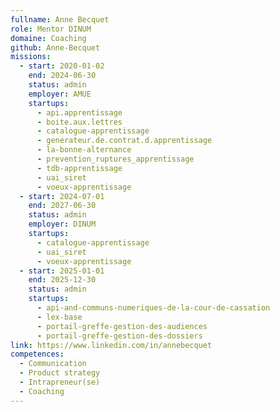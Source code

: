```yaml
---
fullname: Anne Becquet
role: Mentor DINUM
domaine: Coaching
github: Anne-Becquet
missions:
  - start: 2020-01-02
    end: 2024-06-30
    status: admin
    employer: AMUE
    startups:
      - api.apprentissage
      - boite.aux.lettres
      - catalogue-apprentissage
      - generateur.de.contrat.d.apprentissage
      - la-bonne-alternance
      - prevention_ruptures_apprentissage
      - tdb-apprentissage
      - uai_siret
      - voeux-apprentissage
  - start: 2024-07-01
    end: 2027-06-30
    status: admin
    employer: DINUM
    startups:
      - catalogue-apprentissage
      - uai_siret
      - voeux-apprentissage
  - start: 2025-01-01
    end: 2025-12-30
    status: admin
    startups:
      - api-and-communs-numeriques-de-la-cour-de-cassation
      - lex-base
      - portail-greffe-gestion-des-audiences
      - portail-greffe-gestion-des-dossiers
link: https://www.linkedin.com/in/annebecquet
competences:
  - Communication
  - Product strategy
  - Intrapreneur(se)
  - Coaching
---
```

